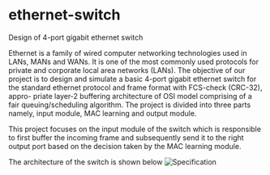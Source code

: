 # ethernet-switch
Design of 4-port gigabit ethernet switch

Ethernet is a family of wired computer networking technologies used in LANs, MANs and WANs. It is one of the most commonly used protocols for private and corporate local area networks (LANs). The objective of our project is to design and simulate a basic 4-port gigabit ethernet switch for the standard ethernet protocol and frame format with FCS-check (CRC-32), appro- priate layer-2 buffering architecture of OSI model comprising of a fair queuing/scheduling algorithm. The project is divided into three parts namely, input module, MAC learning and output module. 

This project focuses on the input module of the switch which is responsible to first buffer the incoming frame and subsequently send it to the right output port based on the decision taken by the MAC learning module.

The architecture of the switch is shown below
![Specification](../arch/Specifications_2.png?raw=true)
